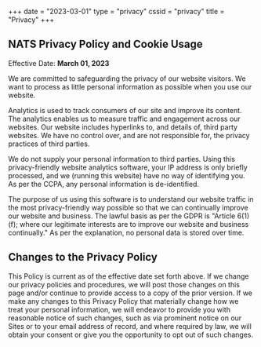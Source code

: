 +++
date = "2023-03-01"
type = "privacy"
cssid = "privacy"
title = "Privacy"
+++


## NATS Privacy Policy and Cookie Usage

Effective Date: **March 01, 2023**

We are committed to safeguarding the privacy of our website visitors. We want to process as little personal information as possible when you use our website. 

Analytics is used to track consumers of our site and improve its content. The analytics enables us to measure traffic and engagement across our websites. Our website includes hyperlinks to, and details of, third party websites. We have no control over, and are not responsible for, the privacy practices of third parties.

We do not supply your personal information to third parties. Using this privacy-friendly website analytics software, your IP address is only briefly processed, and we (running this website) have no way of identifying you. As per the CCPA, any personal information is de-identified.

The purpose of us using this software is to understand our website traffic in the most privacy-friendly way possible so that we can continually improve our website and business. The lawful basis as per the GDPR is "Article 6(1)(f); where our legitimate interests are to improve our website and business continually." As per the explanation, no personal data is stored over time.

## Changes to the Privacy Policy
This Policy is current as of the effective date set forth above. If we change our privacy policies and procedures, we will post those changes on this page and/or continue to provide access to a copy of the prior version. If we make any changes to this Privacy Policy that materially change how we treat your personal information, we will endeavor to provide you with reasonable notice of such changes, such as via prominent notice on our Sites or to your email address of record, and where required by law, we will obtain your consent or give you the opportunity to opt out of such changes.
